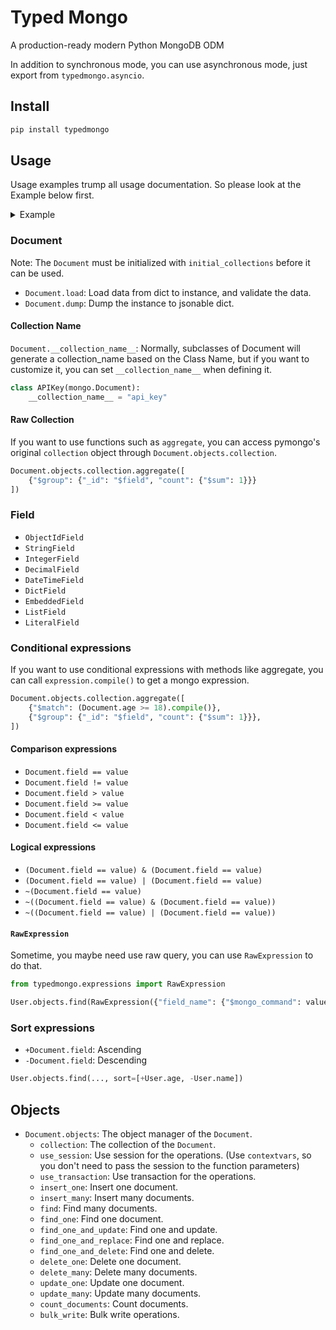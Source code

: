 # Typed Mongo

A production-ready modern Python MongoDB ODM

In addition to synchronous mode, you can use asynchronous mode, just export from `typedmongo.asyncio`.

## Install

```bash
pip install typedmongo
```

## Usage

Usage examples trump all usage documentation. So please look at the Example below first.

<details markdown="1">
<summary>Example</summary>

```python
import datetime
from typing import Literal

from motor.motor_asyncio import AsyncIOMotorClient as MongoClient

import typedmongo.asyncio as mongo


class Wallet(mongo.Document):
    balance: mongo.DecimalField


class User(mongo.MongoDocument):
    name: mongo.StringField
    gender: mongo.LiteralField[Literal["m", "f"]]
    age: mongo.IntegerField
    tags: mongo.ListField[str]
    wallet: mongo.EmbeddedField[Wallet]
    created_at: mongo.DateTimeField = mongo.DateTimeField(
        default=lambda: datetime.datetime.now(datetime.timezone.utc)
    )
    children: mongo.ListField[User]
    extra: mongo.DictField = mongo.DictField(default=dict)


async def main():
    await mongo.initial_collections(
        MongoClient().mongo,
        User,
    )

    # Insert one document
    document_id = await User.objects.insert_one(
        User.load(
            {
                "name": "Aber",
                "gender": "m",
                "age": 18,
                "tags": ["a", "b"],
                "wallet": {"balance": 100},
                "children": [],
            },
        )
    )

    # Find one document
    user = await User.objects.find_one(User._id == document_id, sort=[+User.age])

    # Update one document
    update_result = await User.objects.update_one(
        User._id == document_id, {"$set": {"tags": ["a", "b", "e", "r"]}}
    )

    # Delete one document
    delete_result = await User.objects.delete_one(User._id == document_id)

    # Find one and update
    user = await User.objects.find_one_and_update(
        User._id == document_id, {"$set": {"tags": ["a", "b", "e"]}}
    )

    # Find one and replace
    user = await User.objects.find_one_and_replace(
        User._id == document_id,
        User.load({"name": "Aber", "age": 0}),
        after_document=True,
    )

    # Find one and delete
    user = await User.objects.find_one_and_delete(User._id == document_id)

    # Find many documents and sort
    users = [user async for user in User.objects.find(User.age == 18, sort=[-User.age])]

    # Update many documents
    update_result = await User.objects.update_many(
        User.wallet._.balance == Decimal("100"), {"$inc": {"wallet.balance": 10}}
    )

    # Count documents
    await User.objects.count_documents(User.age >= 0)

    # Bulk write operations
    await User.objects.bulk_write(
        mongo.DeleteOne(User._id == 0),
        mongo.DeleteMany(User.age < 18),
        mongo.InsertOne(User.load({"name": "InsertOne"}, partial=True)),
        mongo.ReplaceOne(User.name == "Aber", User.load({}, partial=True)),
        mongo.UpdateMany({}, {"$set": {"age": 25}}),
        mongo.UpdateMany(User.name == "Yue", {"$set": {"name": "yue"}}),
    )
```

</details>

### Document

Note: The `Document` must be initialized with `initial_collections` before it can be used.

- `Document.load`: Load data from dict to instance, and validate the data.
- `Document.dump`: Dump the instance to jsonable dict.

#### Collection Name

`Document.__collection_name__`: Normally, subclasses of Document will generate a collection_name based on the Class Name, but if you want to customize it, you can set `__collection_name__` when defining it.

```python
class APIKey(mongo.Document):
    __collection_name__ = "api_key"
```

#### Raw Collection

If you want to use functions such as `aggregate`, you can access pymongo's original `collection` object through `Document.objects.collection`.

```python
Document.objects.collection.aggregate([
    {"$group": {"_id": "$field", "count": {"$sum": 1}}}
])
```

### Field

- `ObjectIdField`
- `StringField`
- `IntegerField`
- `DecimalField`
- `DateTimeField`
- `DictField`
- `EmbeddedField`
- `ListField`
- `LiteralField`

### Conditional expressions

If you want to use conditional expressions with methods like aggregate, you can call `expression.compile()` to get a mongo expression.

```python
Document.objects.collection.aggregate([
    {"$match": (Document.age >= 18).compile()},
    {"$group": {"_id": "$field", "count": {"$sum": 1}}},
])
```

#### Comparison expressions

- `Document.field == value`
- `Document.field != value`
- `Document.field > value`
- `Document.field >= value`
- `Document.field < value`
- `Document.field <= value`

#### Logical expressions

- `(Document.field == value) & (Document.field == value)`
- `(Document.field == value) | (Document.field == value)`
- `~(Document.field == value)`
- `~((Document.field == value) & (Document.field == value))`
- `~((Document.field == value) | (Document.field == value))`

#### `RawExpression`

Sometime, you maybe need use raw query, you can use `RawExpression` to do that.

```python
from typedmongo.expressions import RawExpression

User.objects.find(RawExpression({"field_name": {"$mongo_command": value}}) & User.age > 18)
```

### Sort expressions

- `+Document.field`: Ascending
- `-Document.field`: Descending

```python
User.objects.find(..., sort=[+User.age, -User.name])
```

## Objects

- `Document.objects`: The object manager of the `Document`.
  - `collection`: The collection of the `Document`.
  - `use_session`: Use session for the operations. (Use `contextvars`, so you don't need to pass the session to the function parameters)
  - `use_transaction`: Use transaction for the operations.
  - `insert_one`: Insert one document.
  - `insert_many`: Insert many documents.
  - `find`: Find many documents.
  - `find_one`: Find one document.
  - `find_one_and_update`: Find one and update.
  - `find_one_and_replace`: Find one and replace.
  - `find_one_and_delete`: Find one and delete.
  - `delete_one`: Delete one document.
  - `delete_many`: Delete many documents.
  - `update_one`: Update one document.
  - `update_many`: Update many documents.
  - `count_documents`: Count documents.
  - `bulk_write`: Bulk write operations.
